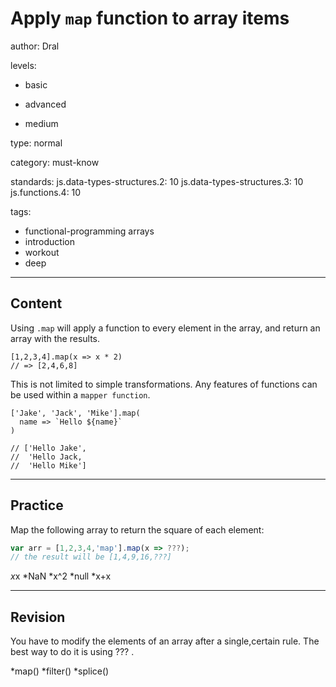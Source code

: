 # Apply `map` function to array items
author: Dral

levels:

  - basic

  - advanced

  - medium

type: normal

category: must-know

standards:
  js.data-types-structures.2: 10
  js.data-types-structures.3: 10
  js.functions.4: 10

tags:

  - functional-programming arrays
  - introduction
  - workout
  - deep

---
## Content

Using `.map` will apply a function to every element in the array, and return an array with the results.  
```
[1,2,3,4].map(x => x * 2)
// => [2,4,6,8]
```


This is not limited to simple transformations.  Any features of functions can be used within a `mapper function`.

```
['Jake', 'Jack', 'Mike'].map(
  name => `Hello ${name}`
)

// ['Hello Jake',
//  'Hello Jack,
//  'Hello Mike']
```

---
## Practice

Map the following array to return the square of each element:
```javascript
var arr = [1,2,3,4,'map'].map(x => ???);
// the result will be [1,4,9,16,???]
```
*x*x
*NaN
*x^2
*null
*x+x

---
## Revision

You have to modify the elements of an array after a single,certain rule. The best way to do it is using ??? .

*map()
*filter()
*splice()
